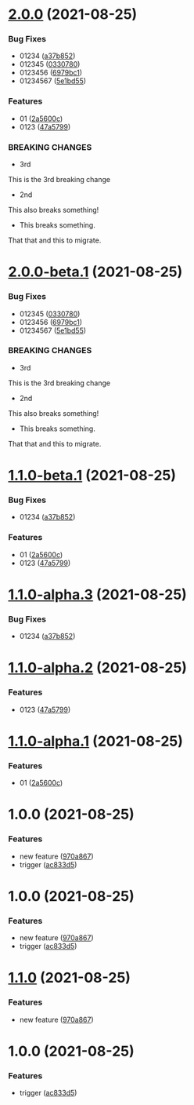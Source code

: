 # [2.0.0](https://github.com/mtrezza/test/compare/v1.0.0...v2.0.0) (2021-08-25)


### Bug Fixes

* 01234 ([a37b852](https://github.com/mtrezza/test/commit/a37b85274fdd1c4c1bf779510afb3268c7c9259e))
* 012345 ([0330780](https://github.com/mtrezza/test/commit/0330780770f58f0c4ba9fee76cb2d128bd7c24ed))
* 0123456 ([6979bc1](https://github.com/mtrezza/test/commit/6979bc1d297a8722580ee81b34aca650aeee90ad))
* 01234567 ([5e1bd55](https://github.com/mtrezza/test/commit/5e1bd555f5051d811eb6801bd8625aedd561a424))


### Features

* 01 ([2a5600c](https://github.com/mtrezza/test/commit/2a5600c654ac076b3c20b8ca9b305461c5611906))
* 0123 ([47a5799](https://github.com/mtrezza/test/commit/47a57995e087614750677c58fe0e3a7bdfdbd8b1))


### BREAKING CHANGES

* 3rd

This is the 3rd breaking change
* 2nd

This also breaks something!
* This breaks something.

That that and this to migrate.

# [2.0.0-beta.1](https://github.com/mtrezza/test/compare/v1.1.0-beta.1...v2.0.0-beta.1) (2021-08-25)


### Bug Fixes

* 012345 ([0330780](https://github.com/mtrezza/test/commit/0330780770f58f0c4ba9fee76cb2d128bd7c24ed))
* 0123456 ([6979bc1](https://github.com/mtrezza/test/commit/6979bc1d297a8722580ee81b34aca650aeee90ad))
* 01234567 ([5e1bd55](https://github.com/mtrezza/test/commit/5e1bd555f5051d811eb6801bd8625aedd561a424))


### BREAKING CHANGES

* 3rd

This is the 3rd breaking change
* 2nd

This also breaks something!
* This breaks something.

That that and this to migrate.

# [1.1.0-beta.1](https://github.com/mtrezza/test/compare/v1.0.0...v1.1.0-beta.1) (2021-08-25)


### Bug Fixes

* 01234 ([a37b852](https://github.com/mtrezza/test/commit/a37b85274fdd1c4c1bf779510afb3268c7c9259e))


### Features

* 01 ([2a5600c](https://github.com/mtrezza/test/commit/2a5600c654ac076b3c20b8ca9b305461c5611906))
* 0123 ([47a5799](https://github.com/mtrezza/test/commit/47a57995e087614750677c58fe0e3a7bdfdbd8b1))

# [1.1.0-alpha.3](https://github.com/mtrezza/test/compare/v1.1.0-alpha.2...v1.1.0-alpha.3) (2021-08-25)


### Bug Fixes

* 01234 ([a37b852](https://github.com/mtrezza/test/commit/a37b85274fdd1c4c1bf779510afb3268c7c9259e))

# [1.1.0-alpha.2](https://github.com/mtrezza/test/compare/v1.1.0-alpha.1...v1.1.0-alpha.2) (2021-08-25)


### Features

* 0123 ([47a5799](https://github.com/mtrezza/test/commit/47a57995e087614750677c58fe0e3a7bdfdbd8b1))

# [1.1.0-alpha.1](https://github.com/mtrezza/test/compare/v1.0.0...v1.1.0-alpha.1) (2021-08-25)


### Features

* 01 ([2a5600c](https://github.com/mtrezza/test/commit/2a5600c654ac076b3c20b8ca9b305461c5611906))

# 1.0.0 (2021-08-25)


### Features

* new feature ([970a867](https://github.com/mtrezza/test/commit/970a86706db0600bcec36a61f20229fc65115cbe))
* trigger ([ac833d5](https://github.com/mtrezza/test/commit/ac833d5c0fa84b7ffd3702a98b76d51278c23d32))

# 1.0.0 (2021-08-25)


### Features

* new feature ([970a867](https://github.com/mtrezza/test/commit/970a86706db0600bcec36a61f20229fc65115cbe))
* trigger ([ac833d5](https://github.com/mtrezza/test/commit/ac833d5c0fa84b7ffd3702a98b76d51278c23d32))

# [1.1.0](https://github.com/mtrezza/test/compare/v1.0.0...v1.1.0) (2021-08-25)


### Features

* new feature ([970a867](https://github.com/mtrezza/test/commit/970a86706db0600bcec36a61f20229fc65115cbe))

# 1.0.0 (2021-08-25)


### Features

* trigger ([ac833d5](https://github.com/mtrezza/test/commit/ac833d5c0fa84b7ffd3702a98b76d51278c23d32))
